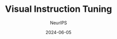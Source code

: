---
layout: seminar-post
title: "Visual Instruction Tuning"
subtitle: 'NeurIPS'
categories:
    - "Computer Vision"
tags: [Multimodal]
date: 2024-06-05
pdf_url: 'https://drive.google.com/file/d/18Pp4jq7CqzcPEzRmi3EyEzuaTSV58ABa/preview'
---